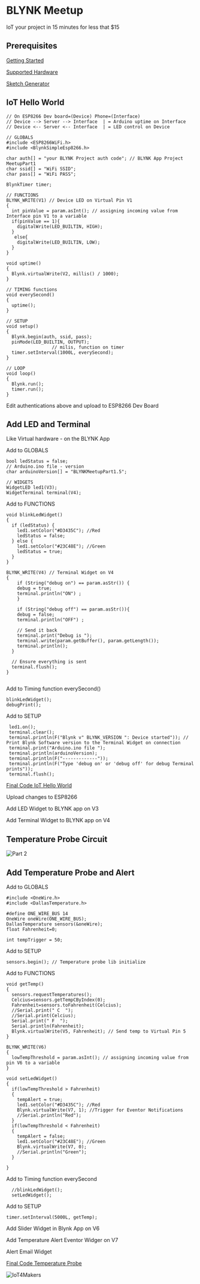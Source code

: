 # BLYNK Meetup
IoT your project in 15 minutes for less that $15
## Prerequisites

[Getting Started](https://www.blynk.cc/getting-started/ "Getting Started")

[Supported Hardware](https://github.com/blynkkk/blynkkk.github.io/blob/master/SupportedHardware.md "Supported Hardware")

[Sketch Generator](http://examples.blynk.cc/ "Sketch Generator")

## IoT Hello World
```
// On ESP8266 Dev board=(Device) Phone=(Interface) 
// Device --> Server --> Interface  | = Arduino uptime on Interface
// Device <-- Server <-- Interface  | = LED control on Device

// GLOBALS
#include <ESP8266WiFi.h>
#include <BlynkSimpleEsp8266.h>

char auth[] = "your BLYNK Project auth code"; // BLYNK App Project MeetupPart1
char ssid[] = "WiFi SSID"; 
char pass[] = "WiFi PASS";

BlynkTimer timer;

// FUNCTIONS
BLYNK_WRITE(V1) // Device LED on Virtual Pin V1
{
  int pinValue = param.asInt(); // assigning incoming value from Interface pin V1 to a variable
  if(pinValue == 1){
    digitalWrite(LED_BUILTIN, HIGH);
  }
   else{
    digitalWrite(LED_BUILTIN, LOW);
  }
}

void uptime()
{
  Blynk.virtualWrite(V2, millis() / 1000);
}

// TIMING functions
void everySecond() 
{
  uptime();   
}

// SETUP
void setup()
{
  Blynk.begin(auth, ssid, pass);
  pinMode(LED_BUILTIN, OUTPUT); 
                 // milis, function on timer  
  timer.setInterval(1000L, everySecond); 
}

// LOOP
void loop()
{
  Blynk.run();
  timer.run(); 
}
```
Edit authentications above and upload to ESP8266 Dev Board

## Add LED and Terminal
Like Virtual hardware - on the BLYNK App

Add to GLOBALS
```
bool ledStatus = false;
// Arduino.ino file - version
char arduinoVersion[] = "BLYNKMeetupPart1.5";

// WIDGETS
WidgetLED led1(V3);
WidgetTerminal terminal(V4);
```
Add to FUNCTIONS
```
void blinkLedWidget()
{
  if (ledStatus) {
    led1.setColor("#D3435C"); //Red
    ledStatus = false;
  } else {
    led1.setColor("#23C48E"); //Green
    ledStatus = true;
  }
}

BLYNK_WRITE(V4) // Terminal Widget on V4
{
    if (String("debug on") == param.asStr()) {
    debug = true;
    terminal.println("ON") ;
    } 
    
    if (String("debug off") == param.asStr()){
    debug = false;
    terminal.println("OFF") ;
    
    // Send it back
    terminal.print("Debug is ");
    terminal.write(param.getBuffer(), param.getLength());
    terminal.println();
  }

  // Ensure everything is sent
  terminal.flush();
}


```
Add to Timing function everySecond()
```
blinkLedWidget();
debugPrint(); 
```
Add to SETUP
```
 led1.on();
 terminal.clear();
 terminal.println(F("Blynk v" BLYNK_VERSION ": Device started")); // Print Blynk Software version to the Terminal Widget on connection
 terminal.print("Arduino.ino file ");
 terminal.println(arduinoVersion);
 terminal.println(F("-------------"));
 terminal.println(F("Type 'debug on' or 'debug off' for debug Terminal prints"));
 terminal.flush();
```

[Final Code IoT Hello World](https://github.com/fatcatfablab/IoT4Makers/blob/master/BLYNKMeetup/BLYNKMeetupPart1.ino "Final Code IoT Hello World")

Upload changes to ESP8266

Add LED Widget to BLYNK app on V3

Add Terminal Widget to BLYNK app on V4 

## Temperature Probe Circuit
![Part 2](images/MeetupPart2.PNG?raw=true "Part 2")

## Add Temperature Probe and Alert
Add to GLOBALS
```
#include <OneWire.h>
#include <DallasTemperature.h>

#define ONE_WIRE_BUS 14
OneWire oneWire(ONE_WIRE_BUS);
DallasTemperature sensors(&oneWire);
float Fahrenheit=0;

int tempTrigger = 50;

```
Add to SETUP
```
sensors.begin(); // Temperature probe lib initialize
```

Add to FUNCTIONS
```
void getTemp()
{
  sensors.requestTemperatures(); 
  Celcius=sensors.getTempCByIndex(0);
  Fahrenheit=sensors.toFahrenheit(Celcius);
  //Serial.print(" C  ");
  //Serial.print(Celcius);
  Serial.print(" F  ");
  Serial.println(Fahrenheit); 
  Blynk.virtualWrite(V5, Fahrenheit); // Send temp to Virtual Pin 5
}

BLYNK_WRITE(V6)
{
  lowTempThreshold = param.asInt(); // assigning incoming value from pin V6 to a variable
}

void setLedWidget()
{
  if(lowTempThreshold > Fahrenheit)
  {
    tempAlert = true;
    led1.setColor("#D3435C"); //Red
    Blynk.virtualWrite(V7, 1); //Trigger for Eventor Notifications
    //Serial.println("Red");
  }
  if(lowTempThreshold < Fahrenheit)
  {
    tempAlert = false;
    led1.setColor("#23C48E"); //Green
    Blynk.virtualWrite(V7, 0);
    //Serial.println("Green");
  }

}

```
Add to Timing function everySecond
```
  //blinkLedWidget(); 
  setLedWidget();
```
Add to SETUP
```
timer.setInterval(5000L, getTemp);
```
Add Slider Widget in Blynk App on V6

Add Temperature Alert Eventor Widger on V7

Alert Email Widget

[Final Code Temperature Probe](https://github.com/fatcatfablab/IoT4Makers/blob/master/BLYNKMeetup/BLYNKMeetupPart2.ino "Final Code Temperature Probe")

![IoT4Makers](images/BlynkMeetup2.png?raw=true "Meetup")
